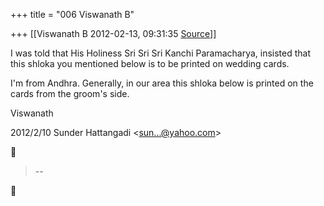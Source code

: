+++
title = "006 Viswanath B"

+++
[[Viswanath B	2012-02-13, 09:31:35 [Source](https://groups.google.com/g/samskrita/c/DaLlV4MFEXE)]]



I was told that His Holiness Sri Sri Sri Kanchi Paramacharya, insisted that this shloka you mentioned below is to be printed on wedding cards.  
  
I'm from Andhra. Generally, in our area this shloka below is printed on
the cards from the groom's side.  
  
Viswanath  
  

2012/2/10 Sunder Hattangadi \<[sun...@yahoo.com]()\>  



> --  



